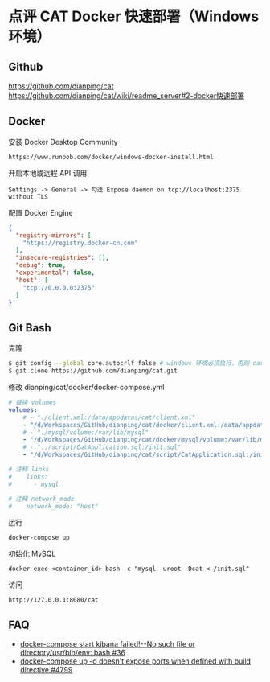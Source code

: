 # 点评 CAT Docker 快速部署（Windows 环境）
## Github

https://github.com/dianping/cat
<br>
https://github.com/dianping/cat/wiki/readme_server#2-docker快速部署

## Docker

安装 Docker Desktop Community
```url
https://www.runoob.com/docker/windows-docker-install.html
```

开启本地或远程 API 调用
```
Settings -> General -> 勾选 Expose daemon on tcp://localhost:2375 without TLS
```
配置 Docker Engine
```json
{
  "registry-mirrors": [
    "https://registry.docker-cn.com"
  ],
  "insecure-registries": [],
  "debug": true,
  "experimental": false,
  "host": [
    "tcp://0.0.0.0:2375"
  ]
}
```
## Git Bash

克隆

```bash
$ git config --global core.autocrlf false # windows 环境必须执行，否则 cat 实例可能无法启动
$ git clone https://github.com/dianping/cat.git
```
修改 dianping/cat/docker/docker-compose.yml
```yml
# 替换 volumes
volumes:
    # - "./client.xml:/data/appdatas/cat/client.xml"
    - "/d/Workspaces/GitHub/dianping/cat/docker/client.xml:/data/appdatas/cat/client.xml"
    # - "./mysql/volume:/var/lib/mysql"
    - "/d/Workspaces/GitHub/dianping/cat/docker/mysql/volume:/var/lib/mysql"
    # - "../script/CatApplication.sql:/init.sql"
    - "/d/Workspaces/GitHub/dianping/cat/script/CatApplication.sql:/init.sql"

# 注释 links
#    links:
#      - mysql

# 注释 network_mode
#    network_mode: "host"    
```

运行
```docker
docker-compose up
```
初始化 MySQL
```docker
docker exec <container_id> bash -c "mysql -uroot -Dcat < /init.sql"
```
访问
```url
http://127.0.0.1:8080/cat
```

## FAQ

- [docker-compose start kibana failed!--No such file or directory/usr/bin/env: bash #36](https://github.com/deviantony/docker-elk/issues/36) 
- [docker-compose up -d doesn't expose ports when defined with build directive #4799](https://github.com/docker/compose/issues/4799)
